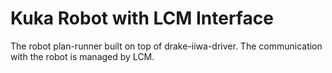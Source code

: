 # Kuka Robot with LCM Interface

The robot plan-runner built on top of drake-iiwa-driver. The communication with the robot 
is managed by LCM. 